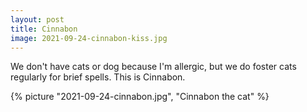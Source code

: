 ```yaml
---
layout: post
title: Cinnabon
image: 2021-09-24-cinnabon-kiss.jpg
---
```


We don't have cats or dog because I'm allergic, but we do foster cats regularly
for brief spells. This is Cinnabon.

<!--more-->

{% picture "2021-09-24-cinnabon.jpg", "Cinnabon the cat" %}
